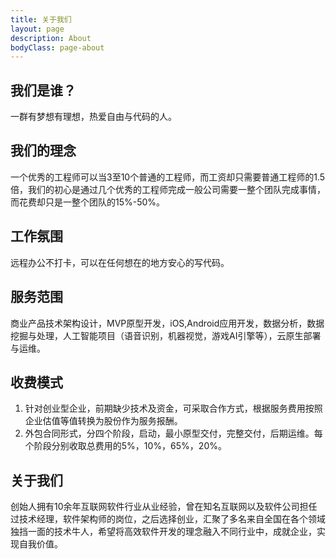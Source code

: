 ```yaml
---
title: 关于我们
layout: page
description: About
bodyClass: page-about
---
```


## 我们是谁？
一群有梦想有理想，热爱自由与代码的人。

## 我们的理念
一个优秀的工程师可以当3至10个普通的工程师，而工资却只需要普通工程师的1.5倍，我们的初心是通过几个优秀的工程师完成一般公司需要一整个团队完成事情，而花费却只是一整个团队的15%-50%。

## 工作氛围

远程办公不打卡，可以在任何想在的地方安心的写代码。

## 服务范围

商业产品技术架构设计，MVP原型开发，iOS,Android应用开发，数据分析，数据挖掘与处理，人工智能项目（语音识别，机器视觉，游戏AI引擎等），云原生部署与运维。

## 收费模式
1. 针对创业型企业，前期缺少技术及资金，可采取合作方式，根据服务费用按照企业估值等值转换为股份作为服务报酬。
2. 外包合同形式，分四个阶段，启动，最小原型交付，完整交付，后期运维。每个阶段分别收取总费用的5%，10%，65%，20%。

## 关于我们

创始人拥有10余年互联网软件行业从业经验，曾在知名互联网以及软件公司担任过技术经理，软件架构师的岗位，之后选择创业，汇聚了多名来自全国在各个领域独挡一面的技术牛人，希望将高效软件开发的理念融入不同行业中，成就企业，实现自我价值。

